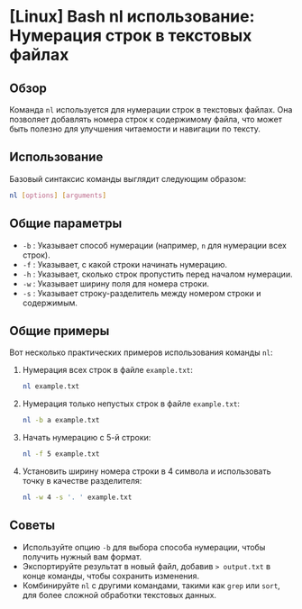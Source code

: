 # [Linux] Bash nl использование: Нумерация строк в текстовых файлах

## Обзор
Команда `nl` используется для нумерации строк в текстовых файлах. Она позволяет добавлять номера строк к содержимому файла, что может быть полезно для улучшения читаемости и навигации по тексту.

## Использование
Базовый синтаксис команды выглядит следующим образом:

```bash
nl [options] [arguments]
```

## Общие параметры
- `-b` : Указывает способ нумерации (например, `n` для нумерации всех строк).
- `-f` : Указывает, с какой строки начинать нумерацию.
- `-h` : Указывает, сколько строк пропустить перед началом нумерации.
- `-w` : Указывает ширину поля для номера строки.
- `-s` : Указывает строку-разделитель между номером строки и содержимым.

## Общие примеры
Вот несколько практических примеров использования команды `nl`:

1. Нумерация всех строк в файле `example.txt`:
   ```bash
   nl example.txt
   ```

2. Нумерация только непустых строк в файле `example.txt`:
   ```bash
   nl -b a example.txt
   ```

3. Начать нумерацию с 5-й строки:
   ```bash
   nl -f 5 example.txt
   ```

4. Установить ширину номера строки в 4 символа и использовать точку в качестве разделителя:
   ```bash
   nl -w 4 -s '. ' example.txt
   ```

## Советы
- Используйте опцию `-b` для выбора способа нумерации, чтобы получить нужный вам формат.
- Экспортируйте результат в новый файл, добавив `> output.txt` в конце команды, чтобы сохранить изменения.
- Комбинируйте `nl` с другими командами, такими как `grep` или `sort`, для более сложной обработки текстовых данных.